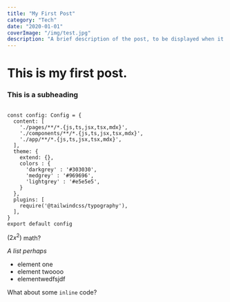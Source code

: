 ```yaml
---
title: "My First Post"
category: "Tech"
date: "2020-01-01"
coverImage: "/img/test.jpg"
description: "A brief description of the post, to be displayed when it is previewed. Shouldn't be more than a couple of sentences."
---
```


# This is my first post.

### This is a subheading

```import type { Config } from 'tailwindcss'

const config: Config = {
  content: [
    './pages/**/*.{js,ts,jsx,tsx,mdx}',
    './components/**/*.{js,ts,jsx,tsx,mdx}',
    './app/**/*.{js,ts,jsx,tsx,mdx}',
  ],
  theme: {
    extend: {},
    colors : {
      'darkgrey' : '#303030',
      'medgrey' : '#969696',
      'lightgrey' : '#e5e5e5',
    }
  },
  plugins: [
    require('@tailwindcss/typography'),
  ],
}
export default config
```

$(2x^2)$ math?

_A list perhaps_

- element one
- element twoooo
- elementwedfsjdf

What about some `inline` code?
